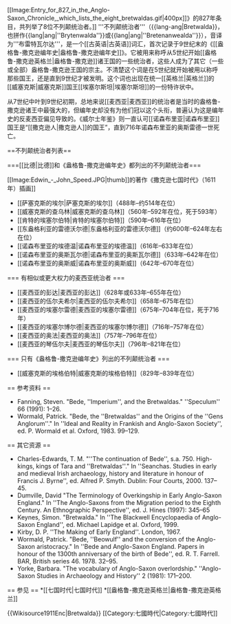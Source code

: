 [[Image:Entry_for_827_in_the_Anglo-Saxon_Chronicle,_which_lists_the_eight_bretwaldas.gif|400px]]》的827年条目，共列举了8位不列颠统治者。]]
'''不列颠统治者'''（{{lang-ang|Bretwalda}}，也拼作{{lang|ang|''Brytenwalda''}}或{{lang|ang|''Bretenanwealda''}}），音译为'''布雷特瓦尔达'''，是一个[[古英语|古英语]]词汇，首次记录于9世纪末的《[[盎格鲁-撒克逊编年史|盎格鲁-撒克逊编年史]]》。它被用来称呼从5世纪开始[[盎格鲁-撒克逊英格兰|盎格鲁-撒克逊]]诸王国的一些统治者，这些人成为了其它（一些或全部）盎格鲁-撒克逊王国的宗主。不清楚这个词是在5世纪就开始被用以称呼那些国王，还是直到9世纪才被发明。这个词也出现在统一[[英格兰|英格兰]]的[[威塞克斯|威塞克斯]]国王[[埃塞尔斯坦|埃塞尔斯坦]]的一份特许状中。

从7世纪中叶到9世纪初期，总地来说[[麦西亚|麦西亚]]的统治者是当时的盎格鲁-撒克逊诸王中最强大的，但编年史却没有为他们冠以这个头衔，普遍认为这是编年史的反麦西亚偏见导致的。《威尔士年鉴》则一直认可[[诺森布里亚|诺森布里亚]]国王是“[[撒克逊人|撒克逊人]]的国王”，直到716年诺森布里亚的奥斯雷德一世死亡。

==不列颠统治者列表==

===[[比德|比德]]和《盎格鲁-撒克逊编年史》都列出的不列颠统治者===

[[Image:Edwin_-_John_Speed.JPG|thumb]]的著作《撒克逊七国时代》（1611年）插画]]
* [[萨塞克斯的埃尔|萨塞克斯的埃尔]]（488年–约514年在位）
* [[威塞克斯的查乌林|威塞克斯的查乌林]]（560年–592年在位，死于593年）
* [[肯特的埃塞尔伯特|肯特的埃塞尔伯特]]（590年–616年在位）
* [[东盎格利亚的雷德沃尔德|东盎格利亚的雷德沃尔德]]（约600年–624年左右在位）
* [[诺森布里亚的埃德温|诺森布里亚的埃德温]]（616年–633年在位）
* [[诺森布里亚的奥斯瓦尔德|诺森布里亚的奥斯瓦尔德]]（633年–642年在位）
* [[诺森布里亚的奥斯威|诺森布里亚的奥斯威]]（642年–670年在位）

=== 有相似或更大权力的麦西亚统治者 ===

* [[麦西亚的彭达|麦西亚的彭达]]（628年或633年–655年在位）
* [[麦西亚的伍尔夫希尔|麦西亚的伍尔夫希尔]]（658年–675年在位）
* [[麦西亚的埃塞尔雷德|麦西亚的埃塞尔雷德]]（675年–704年在位，死于716年）
* [[麦西亚的埃塞尔博尔德|麦西亚的埃塞尔博尔德]]（716年–757年在位）
* [[麦西亚的奥法|麦西亚的奥法]]（757年–796年在位）
* [[麦西亚的琴伍尔夫|麦西亚的琴伍尔夫]]（796年–821年在位）

=== 只有《盎格鲁-撒克逊编年史》列出的不列颠统治者 ===

* [[威塞克斯的埃格伯特|威塞克斯的埃格伯特]]（829年–839年在位）

== 参考资料 ==

* Fanning, Steven. "Bede, ''Imperium'', and the Bretwaldas." ''Speculum'' 66 (1991): 1–26.
* Wormald, Patrick. "Bede, the ''Bretwaldas'' and the Origins of the ''Gens Anglorum''." In ''Ideal and Reality in Frankish and Anglo-Saxon Society'', ed. P. Wormald et al. Oxford, 1983. 99–129.

== 其它资源 ==

* Charles-Edwards, T. M. "''The continuation of Bede'', s.a. 750. High-kings, kings of Tara and ''Bretwaldas''." In ''Seanchas. Studies in early and medieval Irish archaeology, history and literature in honour of Francis J. Byrne'', ed. Alfred P. Smyth. Dublin: Four Courts, 2000. 137–45.
* Dumville, David "The Terminology of Overkingship in Early Anglo-Saxon England." In ''The Anglo-Saxons from the Migration period to the Eighth Century. An Ethnographic Perspective'', ed. J. Hines (1997): 345–65
* Keynes, Simon. "Bretwalda." In ''The Blackwell Encyclopaedia of Anglo-Saxon England'', ed. Michael Lapidge et al. Oxford, 1999.
* Kirby, D. P. ''The Making of Early England''. London, 1967.
* Wormald, Patrick. "Bede, ''Beowulf'' and the conversion of the Anglo-Saxon aristocracy." In ''Bede and Anglo-Saxon England. Papers in honour of the 1300th anniversary of the birth of Bede'', ed. R. T. Farrell. BAR, British series 46. 1978. 32–95.
* Yorke, Barbara. "The vocabulary of Anglo-Saxon overlordship." ''Anglo-Saxon Studies in Archaeology and History'' 2 (1981): 171–200.

== 参见 ==
*[[七国时代|七国时代]]
*[[盎格鲁-撒克逊英格兰|盎格鲁-撒克逊英格兰]]

{{Wikisource1911Enc|Bretwalda}}
[[Category:七國時代|Category:七國時代]]